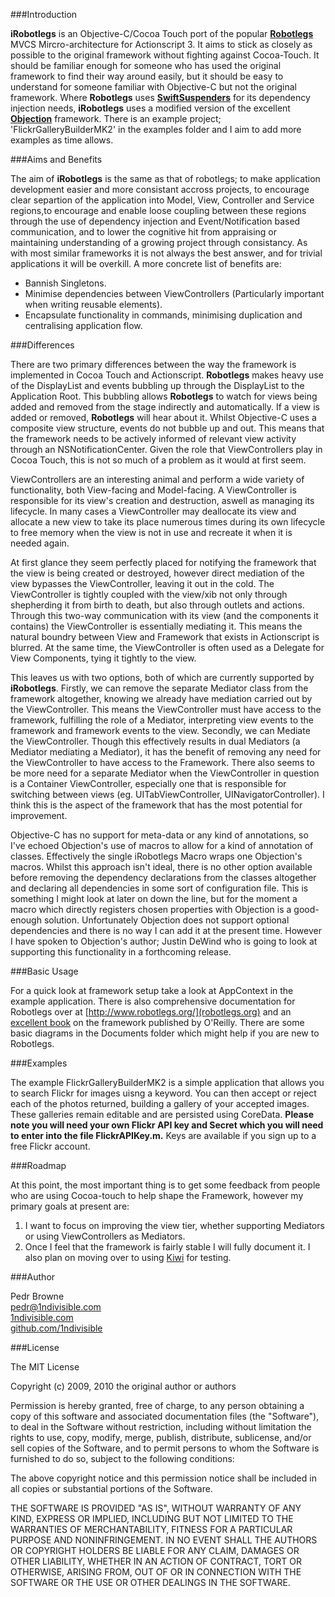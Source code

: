 ###Introduction

**iRobotlegs** is an Objective-C/Cocoa Touch port of the popular [**Robotlegs**]() MVCS Mircro-architecture for Actionscript 3. It aims to stick as closely as possible to the original framework without fighting against Cocoa-Touch. It should be familiar enough for someone who has used the original framework to find their way around easily, but it should be easy to understand for someone familiar with Objective-C but not the original framework. Where **Robotlegs** uses [**SwiftSuspenders**](https://github.com/tschneidereit/SwiftSuspenders) for its dependency injection needs, **iRobotlegs** uses a modified version of the excellent [**Objection**](https://github.com/atomicobject/objection) framework. There is an example project; 'FlickrGalleryBuilderMK2' in the examples folder and I aim to add more examples as time allows.

###Aims and Benefits

The aim of **iRobotlegs** is the same as that of robotlegs; to make application development easier and more consistant accross projects, to encourage clear separtion of the application into Model, View, Controller and Service regions,to encourage and enable loose coupling between these regions through the use of dependency injection and Event/Notification based communication, and to lower the cognitive hit from appraising or maintaining understanding of a growing project through consistancy. As with most similar frameworks it is not always the best answer, and for trivial applications it will be overkill. A more concrete list of benefits are:

* Bannish Singletons.
* Minimise dependencies between ViewControllers (Particularly important when writing reusable elements).
* Encapsulate functionality in commands, minimising duplication and centralising application flow.


###Differences

There are two primary differences between the way the framework is implemented in Cocoa Touch and Actionscript. **Robotlegs** makes heavy use of the 
DisplayList and events bubbling up through the DisplayList to the Application Root. This bubbling allows **Robotlegs** to watch for views being added and removed from the stage indirectly and automatically. If a view is added or removed, **Robotlegs** will hear about it. Whilst Objective-C uses a composite view structure, events do not bubble up and out. This means that the framework needs to be actively informed of relevant view activity through an NSNotificationCenter. Given the role that ViewControllers play in Cocoa Touch, this is not so much of a problem as it would at first seem.

ViewControllers are an interesting animal and perform a wide variety of functionality, both View-facing and Model-facing. A ViewController is responsible for its view's creation and destruction, aswell as managing its lifecycle. In many cases a ViewController may deallocate its view and allocate a new view to take its place numerous times during its own lifecycle to free memory when the view is not in use and recreate it when it is needed again.

At first glance they seem perfectly placed for notifying the framework that the view is being created or destroyed, however direct mediation of the view bypasses the ViewController, leaving it out in the cold. The ViewController is tightly coupled with the view/xib not only through shepherding it from birth to death, but also through outlets and actions. Through this two-way communication with its view (and the components it contains) the ViewController is essentially mediating it. This means the natural boundry between View and Framework that exists in Actionscript is blurred. At the same time, the ViewController is often used as a Delegate for View Components, tying it tightly to the view.

This leaves us with two options, both of which are currently supported by **iRobotlegs**. Firstly, we can remove the separate Mediator class from the framework altogether, knowing we already have mediation carried out by the ViewController. This means the ViewController must have access to the framework, fulfilling the role of a Mediator, interpreting view events to the framework and framework events to the view. 	Secondly, we can Mediate the ViewController. Though this effectively results in dual Mediators (a Mediator mediating a Mediator), it has the benefit of removing any need for the ViewController to have access to the Framework. There also seems to be more need for a separate Mediator when the ViewController in question is a Container ViewController, especially one that is responsible for switching between views (eg. UITabViewController, UINavigatorController). I think this is the aspect of the framework that has the most potential for improvement.

Objective-C has no support for meta-data or any kind of annotations, so I've echoed Objection's use of macros to allow for a kind of annotation of classes. Effectively the single iRobotlegs Macro wraps one Objection's macros. Whilst this approach isn't ideal, there is no other option available before removing the dependency declarations from the classes altogether and declaring all dependencies in some sort of configuration file. This is something I might look at later on down the line, but for the moment a macro which directly registers chosen properties with Objection is a good-enough solution. Unfortunately Objection does not support  optional dependencies and there is no way I can add it at the present time. However I have spoken to Objection's author; Justin DeWind who is going to look at supporting this functionality in a forthcoming release.

###Basic Usage

For a quick look at framework setup take a look at AppContext in the example application. There is also comprehensive documentation for Robotlegs over at [http://www.robotlegs.org/](robotlegs.org) and an [excellent book](http://www.amazon.co.uk/ActionScript-Developers-Guide-Robotlegs-Hooks/dp/1449308902/ref=sr_1_1?ie=UTF8&qid=1319298955&sr=8-1) on the framework published by O'Reilly. There are some basic diagrams in the Documents folder which might help if you are new to Robotlegs.

###Examples

The example FlickrGalleryBuilderMK2 is a simple application that allows you to search Flickr for images uisng a keyword. You can then accept or reject each of the photos returned, building a gallery of your accepted images. These galleries remain editable and are persisted using CoreData. **Please note you will need your own Flickr API key and Secret which you will need to enter into the file FlickrAPIKey.m.** Keys are available if you sign up to a free Flickr account.

 

###Roadmap

At this point, the most important thing is to get some feedback from people who are using Cocoa-touch to help shape the Framework, however my primary goals at present are:

1. I want to focus on improving the view tier, whether supporting Mediators or using ViewControllers as Mediators. 
2. Once I feel that the framework is fairly stable I will fully document it. I also plan on moving over to using [Kiwi](http://www.kiwi-lib.info/) for testing.

###Author

Pedr Browne<br>
<pedr@1ndivisible.com><br>
[1ndivisible.com](http://1ndivisible.com)<br>
[github.com/1ndivisible](https://github.com/1ndivisible)

###License

The MIT License

Copyright (c) 2009, 2010 the original author or authors

Permission is hereby granted, free of charge, to any person obtaining a copy
of this software and associated documentation files (the "Software"), to deal
in the Software without restriction, including without limitation the rights
to use, copy, modify, merge, publish, distribute, sublicense, and/or sell
copies of the Software, and to permit persons to whom the Software is
furnished to do so, subject to the following conditions:

The above copyright notice and this permission notice shall be included in
all copies or substantial portions of the Software.

THE SOFTWARE IS PROVIDED "AS IS", WITHOUT WARRANTY OF ANY KIND, EXPRESS OR
IMPLIED, INCLUDING BUT NOT LIMITED TO THE WARRANTIES OF MERCHANTABILITY,
FITNESS FOR A PARTICULAR PURPOSE AND NONINFRINGEMENT. IN NO EVENT SHALL THE
AUTHORS OR COPYRIGHT HOLDERS BE LIABLE FOR ANY CLAIM, DAMAGES OR OTHER
LIABILITY, WHETHER IN AN ACTION OF CONTRACT, TORT OR OTHERWISE, ARISING FROM,
OUT OF OR IN CONNECTION WITH THE SOFTWARE OR THE USE OR OTHER DEALINGS IN
THE SOFTWARE.

	